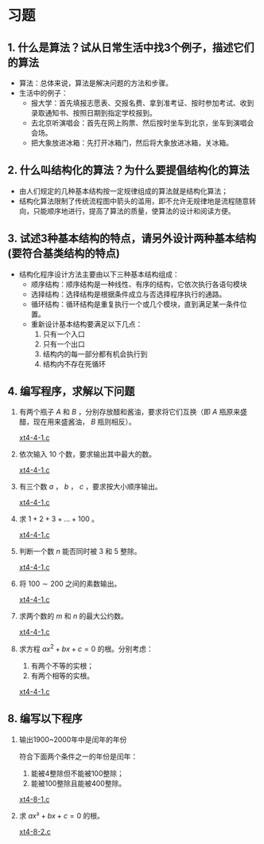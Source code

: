 # 习题

## 1. 什么是算法？试从日常生活中找3个例子，描述它们的算法

- 算法：总体来说，算法是解决问题的方法和步骤。  
- 生活中的例子：
  - 报大学：首先填报志愿表、交报名费、拿到准考证、按时参加考试、收到录取通知书、按照日期到指定学校报到。  
  - 去北京听演唱会：首先在网上购票、然后按时坐车到北京，坐车到演唱会会场。
  - 把大象放进冰箱：先打开冰箱门，然后将大象放进冰箱，关冰箱。

## 2. 什么叫结构化的算法？为什么要提倡结构化的算法

- 由人们规定的几种基本结构按一定规律组成的算法就是结构化算法；
- 结构化算法限制了传统流程图中箭头的滥用，即不允许无规律地是流程随意转向，只能顺序地进行，提高了算法的质量，使算法的设计和阅读方便。

## 3. 试述3种基本结构的特点，请另外设计两种基本结构(要符合基类结构的特点)

- 结构化程序设计方法主要由以下三种基本结构组成：
  - 顺序结构：顺序结构是一种线性、有序的结构，它依次执行各语句模块
  - 选择结构：选择结构是根据条件成立与否选择程序执行的通路。
  - 循环结构：循环结构是重复执行一个或几个模块，直到满足某一条件位置。
  - 重新设计基本结构要满足以下几点：
    1. 只有一个入口
    2. 只有一个出口
    3. 结构内的每一部分都有机会执行到
    4. 结构内不存在死循环

## 4. 编写程序，求解以下问题

1. 有两个瓶子 $A$ 和 $B$ ，分别存放醋和酱油，要求将它们互换（即 $A$ 瓶原来盛醋，现在用来盛酱油， $B$ 瓶则相反）。

    [xt4-4-1.c](xt4-4-1.c)
2. 依次输入 $10$ 个数，要求输出其中最大的数。

    [xt4-4-1.c](xt4-4-1.c)
3. 有三个数 $a$ ， $b$ ， $c$ ，要求按大小顺序输出。

    [xt4-4-1.c](xt4-4-1.c)
4. 求 $1+2+3+\dots+100$ 。

    [xt4-4-1.c](xt4-4-1.c)
5. 判断一个数 $n$ 能否同时被 $3$ 和 $5$ 整除。

    [xt4-4-1.c](xt4-4-1.c)
6. 将 $100\sim 200$ 之间的素数输出。

    [xt4-4-1.c](xt4-4-1.c)
7. 求两个数的 $m$ 和 $n$ 的最大公约数。  

    [xt4-4-1.c](xt4-4-1.c)
8. 求方程 $ax^2+bx+c=0$ 的根。分别考虑：
    1. 有两个不等的实根；
    2. 有两个相等的实根。

    [xt4-4-1.c](xt4-4-1.c)

## 8. 编写以下程序

1. 输出1900~2000年中是闰年的年份

   符合下面两个条件之一的年份是闰年：

    1. 能被4整除但不能被100整除；
    2. 能被100整除且能被400整除。

   [xt4-8-1.c](xt4-8-1.c)

2. 求 $ax²+bx+c=0$ 的根。

   [xt4-8-2.c](xt4-8-2.c)
